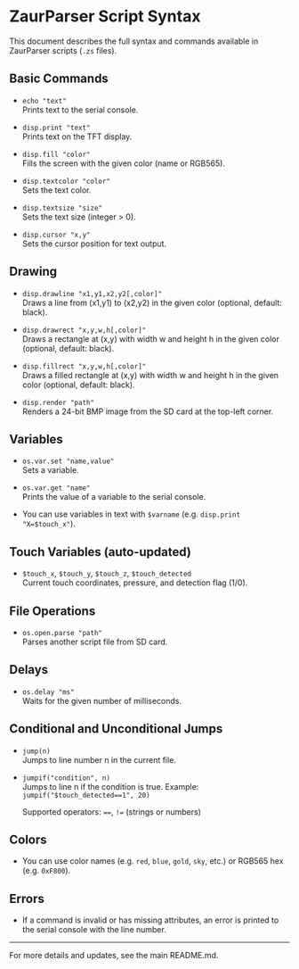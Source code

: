 # ZaurParser Script Syntax

This document describes the full syntax and commands available in ZaurParser scripts (`.zs` files).

## Basic Commands

- `echo "text"`  
  Prints text to the serial console.

- `disp.print "text"`  
  Prints text on the TFT display.

- `disp.fill "color"`  
  Fills the screen with the given color (name or RGB565).

- `disp.textcolor "color"`  
  Sets the text color.

- `disp.textsize "size"`  
  Sets the text size (integer > 0).

- `disp.cursor "x,y"`  
  Sets the cursor position for text output.

## Drawing

- `disp.drawline "x1,y1,x2,y2[,color]"`  
  Draws a line from (x1,y1) to (x2,y2) in the given color (optional, default: black).

- `disp.drawrect "x,y,w,h[,color]"`  
  Draws a rectangle at (x,y) with width w and height h in the given color (optional, default: black).

- `disp.fillrect "x,y,w,h[,color]"`  
  Draws a filled rectangle at (x,y) with width w and height h in the given color (optional, default: black).

- `disp.render "path"`  
  Renders a 24-bit BMP image from the SD card at the top-left corner.

## Variables

- `os.var.set "name,value"`  
  Sets a variable.

- `os.var.get "name"`  
  Prints the value of a variable to the serial console.

- You can use variables in text with `$varname` (e.g. `disp.print "X=$touch_x"`).

## Touch Variables (auto-updated)
- `$touch_x`, `$touch_y`, `$touch_z`, `$touch_detected`  
  Current touch coordinates, pressure, and detection flag (1/0).

## File Operations

- `os.open.parse "path"`  
  Parses another script file from SD card.

## Delays

- `os.delay "ms"`  
  Waits for the given number of milliseconds.

## Conditional and Unconditional Jumps

- `jump(n)`  
  Jumps to line number n in the current file.

- `jumpif("condition", n)`  
  Jumps to line n if the condition is true. Example: `jumpif("$touch_detected==1", 20)`

  Supported operators: `==`, `!=` (strings or numbers)

## Colors

- You can use color names (e.g. `red`, `blue`, `gold`, `sky`, etc.) or RGB565 hex (e.g. `0xF800`).

## Errors

- If a command is invalid or has missing attributes, an error is printed to the serial console with the line number.

---

For more details and updates, see the main README.md.
